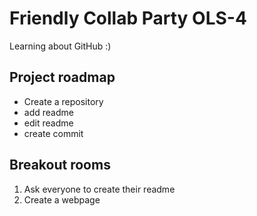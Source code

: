 # Friendly Collab Party OLS-4

Learning about GitHub :) 

## Project roadmap

- Create a repository
- add readme
- edit readme
- create commit

## Breakout rooms

1. Ask everyone to create their readme
2. Create a webpage
